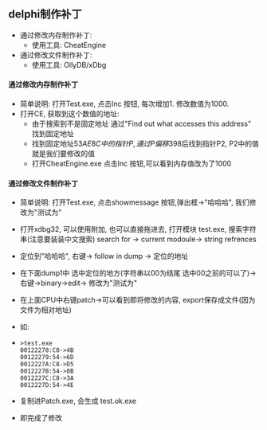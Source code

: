 ## delphi制作补丁

+ 通过修改内存制作补丁:
  + 使用工具: CheatEngine
+ 通过修改文件制作补丁:
  + 使用工具: OllyDB/xDbg

#### 通过修改内存制作补丁

+ 简单说明: 打开Test.exe, 点击Inc 按钮, 每次增加1. 修改数值为1000.
+ 打开CE, 获取到这个数值的地址: 
  + 由于搜索到不是固定地址 通过"Find out what accesses this address" 找到固定地址
  + 找到固定地址$53AE8C中的指针P, 通过P偏移$398后找到指针P2, P2中的值就是我们要修改的值
  + 打开CheatEngine.exe 点击Inc 按钮,可以看到内存值改为了1000

#### 通过修改文件制作补丁

+ 简单说明: 打开Test.exe, 点击showmessage 按钮,弹出框->"哈哈哈", 我们修改为"测试为"

+ 打开xdbg32, 可以使用附加, 也可以直接拖进去, 打开模块 test.exe, 搜索字符串(注意要装装中文搜索) search for -> current modoule-> string refrences

+ 定位到"哈哈哈", 右键-> follow in dump -> 定位的地址

+ 在下面dump1中 选中定位的地方(字符串以00为结尾 选中00之前的可以了)->右键->binary->edit-> 修改为"测试为"

+ 在上面CPU中右键patch->可以看到即将修改的内容, export保存成文件(因为文件为相对地址)

+ 如:

+ ```
  >test.exe
  00122278:C8->4B
  00122279:54->6D
  0012227A:C8->D5
  0012227B:54->8B
  0012227C:C8->3A
  0012227D:54->4E
  ```

+ 复制进Patch.exe, 会生成 test.ok.exe

+ 即完成了修改

  